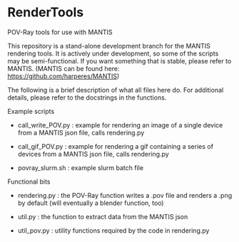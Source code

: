 # RenderTools
POV-Ray tools for use with MANTIS

This repository is a stand-alone development branch for the MANTIS rendering tools. It is actively under development, so some of the scripts may be semi-functional. If you want something that is stable, please refer to MANTIS. (MANTIS can be found here: https://github.com/harperes/MANTIS) 

The following is a brief description of what all files here do. For additional details, please refer to the docstrings in the functions.

Example scripts

* call_write_POV.py : example for rendering an image of a single device from a MANTIS json file, calls rendering.py

* call_gif_POV.py : example for rendering a gif containing a series of devices from a MANTIS json file, calls rendering.py

* povray_slurm.sh : example slurm batch file

Functional bits

* rendering.py : the POV-Ray function writes a .pov file and renders a .png by default (will eventually a blender function, too)

* util.py : the function to extract data from the MANTIS json

* util_pov.py : utility functions required by the code in rendering.py

